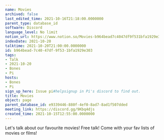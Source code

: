 ```yaml
---
name: Movies
archived: false
last_edited_time: 2021-10-16T21:18:00.0000000
parent_type: database_id
software: Discord
language_level: No limit
notion_url: https://www.notion.so/Movies-b964bead7c4047df9f531bfa1929e303
indexDate: 2021-10-20
talktime: 2021-10-20T21:00:00.0000000
id: b964bead-7c40-47df-9f53-1bfa1929e303
tags:
- Talk
- 2021-10-20
- Bones
- Pi
hosts:
- Bones
- Pi
sign_up_here: Issue pi#helpsignup in Pi's discord to find out.
title: Movies
object: page
parent_database_id: e9339446-880f-4ef0-8ad7-8ad1f507dded
meeting_link: https://discord.gg/9Kbq4djs
created_time: 2021-10-15T12:55:00.0000000
---
```


Let's talk about our favourite movies!
Free talk! Come with your fav lists of movies or films!


